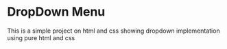 # DropDown Menu


This is a simple project on html and css showing dropdown implementation using pure html and css 
